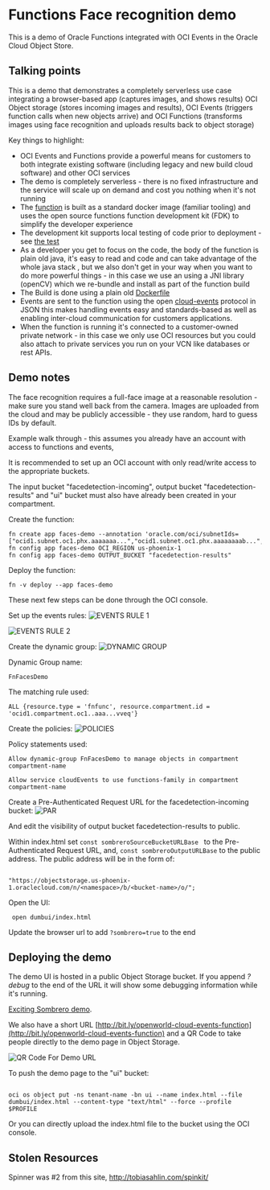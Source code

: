 # Functions Face recognition demo

This is a demo of Oracle Functions integrated with OCI Events in the Oracle Cloud Object Store.

##  Talking points

This is a demo that demonstrates a completely serverless use case integrating a browser-based app (captures images, and shows results) OCI Object storage (stores incoming images and results), OCI Events (triggers function calls when new objects arrive) and OCI Functions (transforms images using face recognition and uploads results back to object storage)


Key things to highlight:

* OCI Events and Functions provide a powerful means for customers to both integrate existing software (including legacy and new build cloud software) and other OCI services
* The demo is completely serverless - there is no fixed infrastructure and the service will scale up on demand and cost you nothing when it's not running
* The [function](src/main/java/com/example/fn/FacesFunctions.java) is built as a standard docker image (familiar tooling) and uses the  open source functions function development kit (FDK) to simplify the developer experience
* The development kit supports local testing of code prior to deployment - see [the test](src/test/java/com/example/fn/FacesFunctionsTest.java)
* As a developer you get to focus on the code, the body of the function is plain old java, it's easy to read and code and can take advantage of the whole java stack , but we also don't get in your way when you want to do more powerful things -  in this case we use an  using a JNI library (openCV) which we re-bundle and install as part of the function build
* The Build is done using a plain old [Dockerfile](Dockerfile)
* Events are sent to the function using the  open [cloud-events](https://cloudevents.io/) protocol in JSON this makes handling events easy and standards-based as well as enabling inter-cloud communication for customers applications.
* When the function is running it's connected to a customer-owned private network  - in this case we only use OCI resources but you could also attach to private services you run on your VCN like databases or rest APIs.


## Demo notes

The face recognition requires a full-face image at a reasonable resolution - make sure you stand well back from the camera.
Images are uploaded from the cloud and may be publicly accessible - they use random, hard to guess IDs by default.

Example walk through - this assumes you already have an account with access to functions and events,

It is recommended to set up an OCI account with only read/write access to the appropriate buckets.

The input bucket "facedetection-incoming", output bucket "facedetection-results" and "ui" bucket must also have already been created in your compartment. 

Create the function:
```
fn create app faces-demo --annotation 'oracle.com/oci/subnetIds=["ocid1.subnet.oc1.phx.aaaaaaa...","ocid1.subnet.oc1.phx.aaaaaaaab...","ocid1.subnet.oc1.phx.aaaaaaaap..."]'
fn config app faces-demo OCI_REGION us-phoenix-1
fn config app faces-demo OUTPUT_BUCKET "facedetection-results"
```

Deploy the function:
```
fn -v deploy --app faces-demo
```
These next few steps can be done through the OCI console.

Set up the events rules:
![EVENTS RULE 1](events.rule.1.png)

![EVENTS RULE 2](events.rule.2.png)

Create the dynamic group: 
![DYNAMIC GROUP](dynamic.group.png)

Dynamic Group name: 
```
FnFacesDemo
```
The matching rule used:
```
ALL {resource.type = 'fnfunc', resource.compartment.id = 'ocid1.compartment.oc1..aaa...vveq'}
```

Create the policies:
![POLICIES](policies.png)

Policy statements used: 
```
Allow dynamic-group FnFacesDemo to manage objects in compartment compartment-name

Allow service cloudEvents to use functions-family in compartment compartment-name
```

Create a Pre-Authenticated Request URL for the facedetection-incoming bucket:
![PAR](par.png)

And edit the visibility of output bucket facedetection-results to public.

Within index.html set `const sombreroSourceBucketURLBase ` to the Pre-Authenticated Request URL, and, `const sombreroOutputURLBase` to the public address.
The public address will be in the form of: 
```

"https://objectstorage.us-phoenix-1.oraclecloud.com/n/<namespace>/b/<bucket-name>/o/";
```


Open the UI:
```
 open dumbui/index.html
```

Update the browser url to add `?sombrero=true` to the end

## Deploying the demo

The demo UI is hosted in a public Object Storage bucket. If you append
*?debug* to the end of the URL it will show some debugging information while
it's running.

[Exciting Sombrero demo](https://objectstorage.us-phoenix-1.oraclecloud.com/n/ocimiddleware/b/ui/o/index.html).

We also have a short URL [http://bit.ly/openworld-cloud-events-function](http://bit.ly/openworld-cloud-events-function) and a QR Code to take people directly to the demo page in Object Storage.

![QR Code For Demo URL](qrcode.for.demo.url.png)


To push the demo page to the "ui" bucket:
```

oci os object put -ns tenant-name -bn ui --name index.html --file dumbui/index.html --content-type "text/html" --force --profile $PROFILE
```
Or you can directly upload the index.html file to the bucket using the OCI console.
## Stolen Resources

Spinner was #2 from this site, http://tobiasahlin.com/spinkit/
